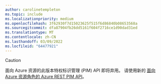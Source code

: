 ```yaml
---
author: carolinetempleton
ms.topic: include
ms.localizationpriority: medium
ms.openlocfilehash: 3f62930f7d15023625f515f6d86840b08653568a
ms.sourcegitcommit: dfa87904fb26dd5161f604f2716ce1d90dad31ed
ms.translationtype: MT
ms.contentlocale: zh-CN
ms.lasthandoff: 03/09/2022
ms.locfileid: "64477921"
---
```

<!-- markdownlint-disable MD041-->

>[!CAUTION]
>面向 Azure 资源的此版本特权标识管理 (PIM) API 即将弃用。 请使用新的 [面向 Azure 资源角色的 Azure REST PIM API](/graph/api/resources/privilegedidentitymanagement-root#migrate-from-pim-v2-to-pim-v3-apis)。
